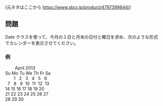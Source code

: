 (元ネタはここから https://www.sbcr.jp/product/4797399844/)

## 問題
Date クラスを使って、今月の１日と月末の日付と曜日を求め、次のような形式でカレンダーを表示させてください。

### 例
&nbsp;&nbsp;&nbsp;&nbsp;&nbsp;&nbsp;&nbsp;&nbsp;April 2013<br>
 Su Mo Tu We Th Fr Sa<br>
&nbsp;&nbsp;&nbsp;&nbsp;&nbsp;&nbsp;&nbsp;1 &nbsp;&nbsp;2 &nbsp;&nbsp;3 &nbsp;&nbsp;4 &nbsp;&nbsp;5 &nbsp;&nbsp;6<br>
&nbsp;&nbsp;7 &nbsp;&nbsp;8 &nbsp;&nbsp;9 &nbsp;10 &nbsp;11 &nbsp;12 &nbsp;13<br>
14 15 16 17 18 19 20<br>
21 22 23 24 25 26 27<br>
28 29 30
